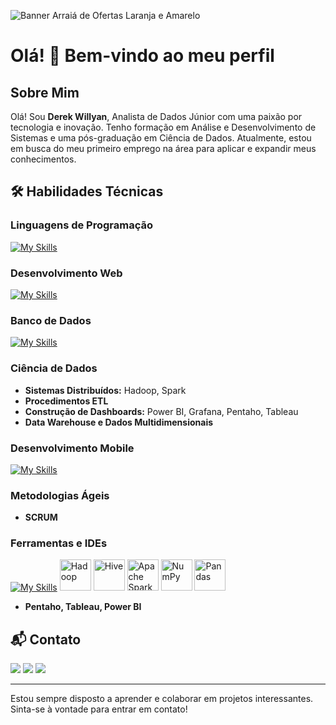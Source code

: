 ![Banner Arraiá de Ofertas Laranja e Amarelo](https://github.com/user-attachments/assets/b539ed4c-7f03-4a83-9175-fa4b31489e41)

# Olá! 👋 Bem-vindo ao meu perfil

## Sobre Mim
Olá! Sou **Derek Willyan**, Analista de Dados Júnior com uma paixão por tecnologia e inovação. Tenho formação em Análise e Desenvolvimento de Sistemas e uma pós-graduação em Ciência de Dados. Atualmente, estou em busca do meu primeiro emprego na área para aplicar e expandir meus conhecimentos.

## 🛠️ Habilidades Técnicas

### Linguagens de Programação

[![My Skills](https://skillicons.dev/icons?i=python,java,c,cs,scala)](https://skillicons.dev)


### Desenvolvimento Web

[![My Skills](https://skillicons.dev/icons?i=html,javascript,css,bootstrap,php,django,asp)](https://skillicons.dev)

### Banco de Dados

[![My Skills](https://skillicons.dev/icons?i=sqlite,mysql,postgresql,mongodb)](https://skillicons.dev)

### Ciência de Dados
- **Sistemas Distribuídos:** Hadoop, Spark
- **Procedimentos ETL**
- **Construção de Dashboards:** Power BI, Grafana, Pentaho, Tableau
- **Data Warehouse e Dados Multidimensionais**

### Desenvolvimento Mobile
[![My Skills](https://skillicons.dev/icons?i=react,nodejs,express)](https://skillicons.dev)

### Metodologias Ágeis
- **SCRUM**

### Ferramentas e IDEs
[![My Skills](https://skillicons.dev/icons?i=github,webstorm,idea,pycharm,grafana)](https://skillicons.dev)
<img width="50" src="https://github.com/marwin1991/profile-technology-icons/assets/136815194/c7f2fa08-bb92-4898-a73e-b206be6bd573" alt="Hadoop" title="Hadoop"/>
<img width="50" src="https://github.com/marwin1991/profile-technology-icons/assets/136815194/ef235485-5e32-4d25-8c49-5dbe77e50f3e" alt="Hive" title="Hive"/>
<img width="50" src="https://user-images.githubusercontent.com/25181517/184357834-eba1eee1-6074-4b9c-8ed3-5373868096cc.png" alt="Apache Spark" title="Apache Spark"/>
<img width="50" src="https://github.com/marwin1991/profile-technology-icons/assets/76012086/4ec200c2-acdf-4c42-b419-cd49cba3d09f" alt="NumPy" title="NumPy"/>
<img width="50" src="https://github.com/marwin1991/profile-technology-icons/assets/76012086/24b02d77-2f28-43c7-b5d6-e15e3395851b" alt="Pandas" title="Pandas"/>
- **Pentaho, Tableau, Power BI**

## 📬 Contato
<a href="willyanderek@gmail.com" alt="Gmail">
<img src="https://img.shields.io/badge/-Gmail-FF0000?style=flat-square&labelColor=FF0000&logo=gmail&logoColor=white&link=willyanderek@gmail.com" /></a>
<a href="https://www.linkedin.com/in/derekwillyandev/" alt="LinkedIn">
<img src="https://img.shields.io/badge/-Linkedin-0e76a8?style=flat-square&logo=Linkedin&logoColor=white&link=https://www.linkedin.com/in/derekwillyandev/" /></a>
<a href="https://www.instagram.com/derekwillyan17/" alt="Instagram">
<img src="https://img.shields.io/badge/-Instagram-DF0174?style=flat-square&labelColor=DF0174&logo=instagram&logoColor=white&link=https://www.instagram.com/derekwillyan17/"/></a>

----
Estou sempre disposto a aprender e colaborar em projetos interessantes. Sinta-se à vontade para entrar em contato!
